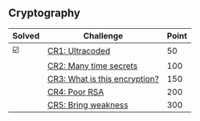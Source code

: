 ## Cryptography

| Solved | Challenge | Point |
| ------ | --------- | ----- |
| :ballot_box_with_check: | [CR1: Ultracoded](./CR1-Ultracoded.md) | 50 |
| | [CR2: Many time secrets](./CR2-Many_time_secrets.md) | 100 |
| | [CR3: What is this encryption?](./CR3-What_is_this_encryption.md) | 150 |
| | [CR4: Poor RSA](./CR4-Poor_RSA.md) | 200 |
| | [CR5: Bring weakness](./CR5-Bring_weakness.md) | 300 |

